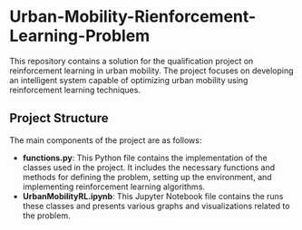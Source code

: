 # Urban-Mobility-Rienforcement-Learning-Problem

This repository contains a solution for the qualification project on reinforcement learning in urban mobility. The project focuses on developing an intelligent system capable of optimizing urban mobility using reinforcement learning techniques.


## Project Structure
The main components of the project are as follows:

* **functions.py**: This Python file contains the implementation of the classes used in the project. It includes the necessary functions and methods for defining the problem, setting up the environment, and implementing reinforcement learning algorithms.
* **UrbanMobilityRL.ipynb**: This Jupyter Notebook file contains the runs these classes and presents various graphs and visualizations related to the problem.

